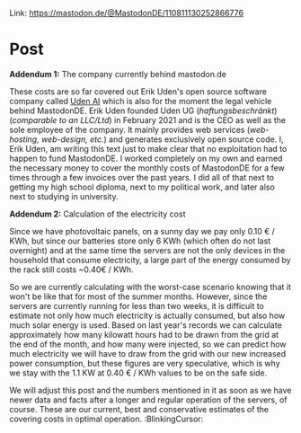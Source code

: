 Link: https://mastodon.de/@MastodonDE/110811130252866776

Post
=======================================
**Addendum 1:** The company currently behind mastodon.de

These costs are so far covered out Erik Uden's open source software company called [Uden AI](https://uden.ai) which is also for the moment the legal vehicle behind MastodonDE. Erik Uden founded Uden UG (*haftungsbeschränkt*) (*comparable to an LLC/Ltd*) in February 2021 and is the CEO as well as the sole employee of the company. It mainly provides web services (*web-hosting, web-design, etc.*) and generates exclusively open source code. I, Erik Uden, am writing this text just to make clear that no exploitation had to happen to fund MastodonDE. I worked completely on my own and earned the necessary money to cover the monthly costs of MastodonDE for a few times through a few invoices over the past years. I did all of that next to getting my high school diploma, next to my political work, and later also next to studying in university.  



**Addendum 2:** Calculation of the electricity cost  

Since we have photovoltaic panels, on a sunny day we pay only 0.10 € / KWh, but since our batteries store only 6 KWh (which often do not last overnight) and at the same time the servers are not the only devices in the household that consume electricity, a large part of the energy consumed by the rack still costs ~0.40€ / KWh.  

So we are currently calculating with the worst-case scenario knowing that it won't be like that for most of the summer months. However, since the servers are currently running for less than two weeks, it is difficult to estimate not only how much electricity is actually consumed, but also how much solar energy is used. Based on last year's records we can calculate approximately how many kilowatt hours had to be drawn from the grid at the end of the month, and how many were injected, so we can predict how much electricity we will have to draw from the grid with our new increased power consumption, but these figures are very speculative, which is why we stay with the 1.1 KW at 0.40 € / KWh values to be on the safe side.  

We will adjust this post and the numbers mentioned in it as soon as we have newer data and facts after a longer and regular operation of the servers, of course. These are our current, best and conservative estimates of the covering costs in optimal operation. :BlinkingCursor: